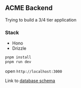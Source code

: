 ## ACME Backend

Trying to build a 3/4 tier application

### Stack

- Hono
- Drizzle

```bash
pnpm install
pnpm run dev
```

open `http://localhost:3000`

Link to [database schema](https://dbdocs.io/metalmoshpit/acme)
